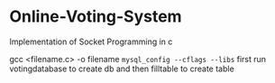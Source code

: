 # Online-Voting-System
Implementation of Socket Programming in c

gcc <filename.c> -o filename `mysql_config --cflags --libs`
first run votingdatabase to create db and then filltable to create table
